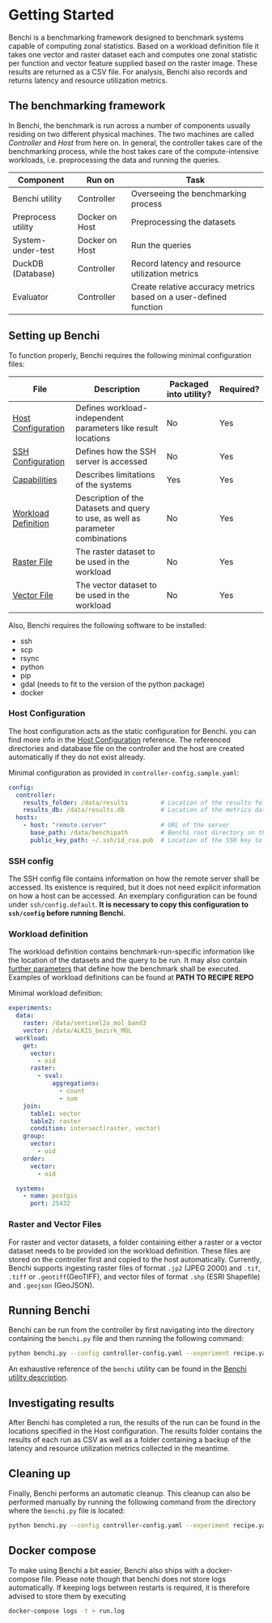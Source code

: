 # Getting Started

Benchi is a benchmarking framework designed to benchmark systems capable of computing zonal statistics. Based on a workload definition file it takes one vector and raster dataset each and computes one zonal statistic per function and vector feature supplied based on the raster image. These results are returned as a CSV file. For analysis, Benchi also records and returns latency and resource utilization metrics.



## The benchmarking framework

In Benchi, the benchmark is run across a number of components usually residing on two different physical machines. The two machines are called *Controller* and *Host* from here on. In general, the controller takes care of the benchmarking process, while the host takes care of the compute-intensive workloads, i.e. preprocessing the data and running the queries.

| Component          | Run on              | Task |
|--------------------|---------------------|--|
| Benchi utility     | Controller          | Overseeing the benchmarking process |
| Preprocess utility | Docker on Host      | Preprocessing the datasets |
| System-under-test  | Docker on Host      | Run the queries |
| DuckDB (Database)  | Controller          | Record latency and resource utilization metrics |
| Evaluator | Controller          | Create relative accuracy metrics based on a user-defined function |


## Setting up Benchi

To function properly, Benchi requires the following minimal configuration files:

| File                                          | Description | Packaged into utility? | Required? |
|-----------------------------------------------|--|--|--|
| [Host Configuration](host-config.md)          | Defines workload-independent parameters like result locations | No | Yes |
| [SSH Configuration](ssh-config.md)            | Defines how the SSH server is accessed | No | Yes |
| [Capabilities](capabilities.md)               | Describes limitations of the systems | Yes | Yes |
| [Workload Definition](workload-definition.md) | Description of the Datasets and query to use, as well as parameter combinations | No | Yes |
| [Raster File](raster-file.md)                 | The raster dataset to be used in the workload | No | Yes |
| [Vector File](vector-file.md)                 | The vector dataset to be used in the workload | No | Yes |

Also, Benchi requires the following software to be installed:

+ ssh
+ scp
+ rsync
+ python
+ pip
+ gdal (needs to fit to the version of the python package)
+ docker

### Host Configuration

The host configuration acts as the static configuration for Benchi. you can find more info in the [Host Configuration](host-config.md) reference. The referenced directories and database file on the controller and the host are created automatically if they do not exist already. 

Minimal configuration as provided in `controller-config.sample.yaml`:

```yaml
config:
  controller:
    results_folder: /data/results         # Location of the results folder of the controller
    results_db: /data/results.db          # Location of the metrics database
  hosts:
    - host: "remote.server"               # URL of the server
      base_path: /data/benchipath         # Benchi root directory on the host
      public_key_path: ~/.ssh/id_rsa.pub  # Location of the SSH key to access the host
```

### SSH config

The SSH config file contains information on how the remote server shall be accessed. Its existence is required, but it does not need explicit information on how a host can be accessed. An exemplary configuration can be found under `ssh/config.default`. **It is necessary to copy this configuration to `ssh/config` before running Benchi.**

### Workload definition

The workload definition contains benchmark-run-specific information like the location of the datasets and the query to be run. It may also contain [further parameters](workload-definition.md) that define how the benchmark shall be executed. Examples of workload definitions can be found at **PATH TO RECIPE REPO**

Minimal workload definition:

```yaml
experiments:
  data:
    raster: /data/sentinel2a_mol_band3
    vector: /data/ALKIS_bezirk_MOL
  workload:
    get:
      vector:
        - oid
      raster:
        - sval:
            aggregations:
              - count
              - sum
    join:
      table1: vector
      table2: raster
      condition: intersect(raster, vector)
    group:
      vector:
        - oid
    order:
      vector:
        - oid

  systems:
    - name: postgis
      port: 25432

```

### Raster and Vector Files

For raster and vector datasets, a folder containing either a raster or a vector dataset needs to be provided ion the workload definition. These files are stored on the controller first and copied to the host automatically. Currently, Benchi supports ingesting raster files of format `.jp2` (JPEG 2000) and `.tif`, `.tiff` or `.geotiff`(GeoTIFF), and vector files of format `.shp` (ESRI Shapefile) and `.geojson` (GeoJSON).


## Running Benchi

Benchi can be run from the controller by first navigating into the directory containing the `benchi.py` file and then running the following command:

```bash
python benchi.py --config controller-config.yaml --experiment recipe.yaml start
```

An exhaustive reference of the `benchi` utility can be found in the [Benchi utility description](benchi-utility.md).

## Investigating results

After Benchi has completed a run, the results of the run can be found in the locations specified in the Host configuration. The results folder contains the results of each run as CSV as well as a folder containing a backup of the latency and resource utilization metrics collected in the meantime.  

## Cleaning up

Finally, Benchi performs an automatic cleanup. This cleanup can also be performed manually by running the following command from the directory where the `benchi.py` file is located:

```bash
python benchi.py --config controller-config.yaml --experiment recipe.yaml clean
```

## Docker compose

To make using Benchi a bit easier, Benchi also ships with a docker-compose file. Please note though that benchi does not store logs automatically. If keeping logs between restarts is required, it is therefore advised to store them by executing

```bash
docker-compose logs -t > run.log
```


